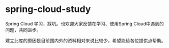 # spring-cloud-study
Spring Cloud 学习，踩坑。也欢迎大家反馈在学习、使用Spring Cloud中遇到的问题，共同进步。

建立此库的原因是目前国内外的资料相对来说比较少，希望能给各位提供点帮助。
